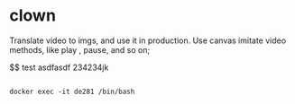 # clown
Translate video to imgs, and use it in production. Use canvas imitate video methods, like play , pause, and so on;

 $$ test
asdfasdf
234234jk

```

docker exec -it de281 /bin/bash

```
